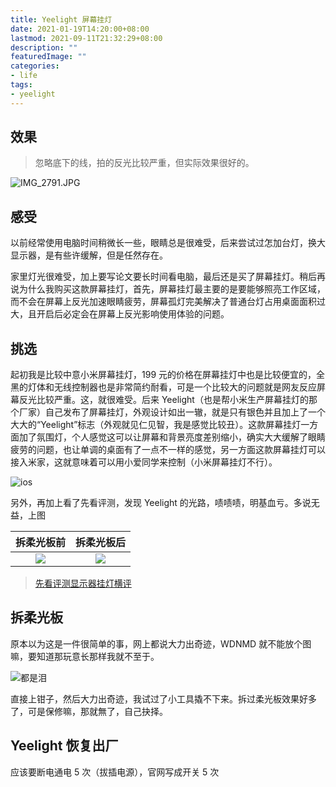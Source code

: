 ```yaml
---
title: Yeelight 屏幕挂灯
date: 2021-01-19T14:20:00+08:00
lastmod: 2021-09-11T21:32:29+08:00
description: ""
featuredImage: ""
categories:
- life
tags:
- yeelight
---
```


## 效果

> 忽略底下的线，拍的反光比较严重，但实际效果很好的。

![IMG_2791.JPG](https://cdn.zggsong.cn/2021/01/19/35781173aac60.jpg!webp)

## 感受

以前经常使用电脑时间稍微长一些，眼睛总是很难受，后来尝试过怎加台灯，换大显示器，是有些许缓解，但是任然存在。

家里灯光很难受，加上要写论文要长时间看电脑，最后还是买了屏幕挂灯。稍后再说为什么我购买这款屏幕挂灯，首先，屏幕挂灯最主要的是要能够照亮工作区域，而不会在屏幕上反光加速眼睛疲劳，屏幕孤灯完美解决了普通台灯占用桌面面积过大，且开启后必定会在屏幕上反光影响使用体验的问题。

## 挑选

起初我是比较中意小米屏幕挂灯，199 元的价格在屏幕挂灯中也是比较便宜的，全黑的灯体和无线控制器也是非常简约耐看，可是一个比较大的问题就是网友反应屏幕反光比较严重。这，就很难受。后来 Yeelight（也是帮小米生产屏幕挂灯的那个厂家）自己发布了屏幕挂灯，外观设计如出一辙，就是只有银色并且加上了一个大大的“Yeelight”标志（外观就见仁见智，我是感觉比较丑）。这款屏幕挂灯一方面加了氛围灯，个人感觉这可以让屏幕和背景亮度差别缩小，确实大大缓解了眼睛疲劳的问题，也让单调的桌面有了一点不一样的感觉，另一方面这款屏幕挂灯可以接入米家，这就意味着可以用小爱同学来控制（小米屏幕挂灯不行）。

![ios](https://cdn.zggsong.cn/2021/01/19/be5fdd3944b81.png!webp)

另外，再加上看了先看评测，发现 Yeelight 的光路，啧啧啧，明基血亏。多说无益，上图

拆柔光板前 | 拆柔光板后
| :---: | :---: |
![](https://cdn.zggsong.cn/2021/01/19/8af490a9fe024.jpg!webp) | ![](https://cdn.zggsong.cn/2021/01/19/82c17c1f9ad78.jpg!webp)

> [先看评测显示器挂灯横评](https://www.bilibili.com/video/BV1kp4y1i7bi?p=2)

## 拆柔光板

原本以为这是一件很简单的事，网上都说大力出奇迹，WDNMD 就不能放个图嘛，要知道那玩意长那样我就不至于。

![都是泪](https://cdn.zggsong.cn/2021/01/19/d12da561866a3.jpg!webp)

直接上钳子，然后大力出奇迹，我试过了小工具撬不下来。拆过柔光板效果好多了，可是保修嘛，那就無了，自己抉择。

## Yeelight 恢复出厂

应该要断电通电 5 次（拔插电源），官网写成开关 5 次
